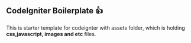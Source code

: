## CodeIgniter Boilerplate :+1:

This is starter template for codeignter with assets folder, which is holding **css,javascript, images and etc** files.

